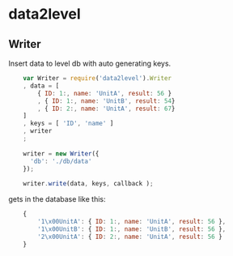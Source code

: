 data2level
==========

## Writer
Insert data to level db with auto generating keys.

````javascript
    var Writer = require('data2level').Writer
    , data = [ 
        { ID: 1:, name: 'UnitA', result: 56 }
        , { ID: 1:, name: 'UnitB', result: 54} 
        , { ID: 2:, name: 'UnitA', result: 67}
    ]
    , keys = [ 'ID', 'name' ]
    , writer
    ;
    
    writer = new Writer({
      'db': './db/data'
    });
    
    writer.write(data, keys, callback );

````
gets in the database like this:
````javascript
    {
        '1\x00UnitA': { ID: 1:, name: 'UnitA', result: 56 },
        '1\x00UnitB': { ID: 1:, name: 'UnitB', result: 56 },
        '2\x00UnitA': { ID: 2:, name: 'UnitA', result: 56 }
    }
````

